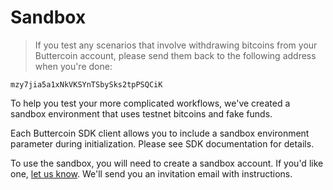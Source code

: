 # Sandbox

> If you test any scenarios that involve withdrawing bitcoins from your Buttercoin account, please send them back to the following address when you're done:

```
mzy7jia5a1xNkVKSYnTSbySks2tpPSQCiK
```

To help you test your more complicated workflows, we've created a sandbox environment that uses testnet bitcoins and fake funds.

Each Buttercoin SDK client allows you to include a sandbox environment parameter during initialization. Please see SDK documentation for details.

To use the sandbox, you will need to create a sandbox account.  If you'd like one, [let us know](mailto:api@buttercoin.com?subject=Add%20A%20Sandbox%20Account).  We'll send you an invitation email with instructions.

